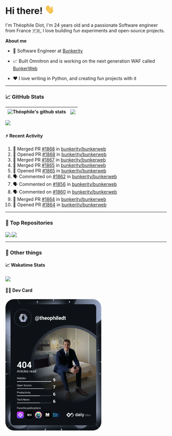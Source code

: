 # Hi there! <img src="./wave.gif" width="30px" height="30px" />

I'm Théophile Diot, I'm 24 years old and a passionate Software engineer from France 🇫🇷, I love building fun experiments and open-source projects.

**About me**

- 💼 Software Engineer at [Bunkerity](https://www.bunkerity.com/)

- 📈 Built Omnitron and is working on the next generation WAF called [BunkerWeb](https://www.bunkerweb.io)

- ❤️ I love writing in Python, and creating fun projects with it

---

### 📈 GitHub Stats

| <img align="center" src="https://github-readme-stats.vercel.app/api?username=TheophileDiot&show_icons=true&include_all_commits=true&theme=algolia&hide_border=true&rank_icon=github" alt="Théophile's github stats" /> | <img align="center" src="https://github-readme-stats.vercel.app/api/top-langs/?username=TheophileDiot&layout=compact&theme=algolia&hide_border=true" /> |
| ---------------------------------------------------------------------------------------------------------------------------------------------------------------------------------------------------------------------- | ------------------------------------------------------------------------------------------------------------------------------------------------------- |

![](https://github-readme-activity-graph.vercel.app/graph?username=TheophileDiot&theme=tokyo-night)

#### :zap: Recent Activity

<!--START_SECTION:activity-->
1. 🎉 Merged PR [#1868](https://github.com/bunkerity/bunkerweb/pull/1868) in [bunkerity/bunkerweb](https://github.com/bunkerity/bunkerweb)
2. 💪 Opened PR [#1868](https://github.com/bunkerity/bunkerweb/pull/1868) in [bunkerity/bunkerweb](https://github.com/bunkerity/bunkerweb)
3. 🎉 Merged PR [#1867](https://github.com/bunkerity/bunkerweb/pull/1867) in [bunkerity/bunkerweb](https://github.com/bunkerity/bunkerweb)
4. 🎉 Merged PR [#1865](https://github.com/bunkerity/bunkerweb/pull/1865) in [bunkerity/bunkerweb](https://github.com/bunkerity/bunkerweb)
5. 💪 Opened PR [#1865](https://github.com/bunkerity/bunkerweb/pull/1865) in [bunkerity/bunkerweb](https://github.com/bunkerity/bunkerweb)
6. 🗣 Commented on [#1862](https://github.com/bunkerity/bunkerweb/issues/1862#issuecomment-2575798072) in [bunkerity/bunkerweb](https://github.com/bunkerity/bunkerweb)
7. 🗣 Commented on [#1856](https://github.com/bunkerity/bunkerweb/issues/1856#issuecomment-2575794987) in [bunkerity/bunkerweb](https://github.com/bunkerity/bunkerweb)
8. 🗣 Commented on [#1860](https://github.com/bunkerity/bunkerweb/issues/1860#issuecomment-2575782423) in [bunkerity/bunkerweb](https://github.com/bunkerity/bunkerweb)
9. 🎉 Merged PR [#1864](https://github.com/bunkerity/bunkerweb/pull/1864) in [bunkerity/bunkerweb](https://github.com/bunkerity/bunkerweb)
10. 💪 Opened PR [#1864](https://github.com/bunkerity/bunkerweb/pull/1864) in [bunkerity/bunkerweb](https://github.com/bunkerity/bunkerweb)
<!--END_SECTION:activity-->

---

### 🔧 Top Repositories

<a href="https://github.com/bunkerity/bunkerweb">
  <img align="center" src="https://github-readme-stats.vercel.app/api/pin/?username=Bunkerity&repo=bunkerweb&theme=algolia" />
</a>
<a href="https://github.com/TheophileDiot/Omnitron">
  <img align="center" src="https://github-readme-stats.vercel.app/api/pin/?username=TheophileDiot&repo=Omnitron&theme=algolia" />
</a>

---

### 🎉 Other things

#### 📈 Wakatime Stats

<a href="https://wakatime.com/@theophile_bunkerity">
  <img align="center" src="https://github-readme-stats.vercel.app/api/wakatime?username=3aa5ce41-c253-43d9-8441-a721e446a45f&layout=compact&theme=algolia" />
</a>

#### 👨‍💻 Dev Card

<a href="https://app.daily.dev/TheophileDt">
  <img src="./devcard.svg" width="300" alt="Théophile Diot's Dev Card"/>
</a>
